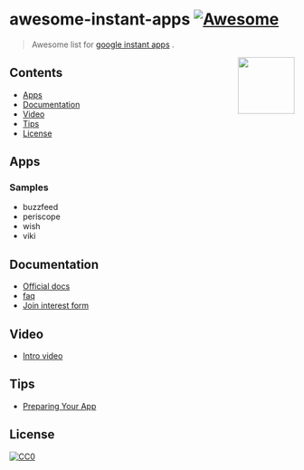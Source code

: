 # awesome-instant-apps  [![Awesome](https://cdn.rawgit.com/sindresorhus/awesome/d7305f38d29fed78fa85652e3a63e154dd8e8829/media/badge.svg)](https://github.com/sindresorhus/awesome)

> Awesome list for [google instant apps](https://developer.android.com/topic/instant-apps/index.html) .

[<img src="https://rawgit.com/wzpan/awesome-instant-apps/master/android.png" align="right" width="100">](http://g.co/InstantApps)


## Contents 

- [Apps](#apps)
- [Documentation](#documentation)
- [Video](#video)
- [Tips](#tips)
- [License](#license)

## Apps

### Samples

- buzzfeed
- periscope
- wish
- viki

## Documentation

- [Official docs](http://g.co/InstantApps)
- [faq](https://developer.android.com/topic/instant-apps/faqs.html)
- [Join interest form](https://docs.google.com/forms/d/1S3MzsMVIlchLCqyNLaFbv64llxWaf90QSeYLeswco90/viewform)

## Video

- [Intro video](https://www.youtube.com/watch?v=cosqlfqrpFA)

## Tips

- [Preparing Your App](https://developer.android.com/topic/instant-apps/prepare.html)

## License

[![CC0](http://mirrors.creativecommons.org/presskit/buttons/88x31/svg/cc-zero.svg)](https://creativecommons.org/publicdomain/zero/1.0/)

